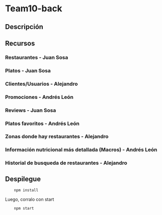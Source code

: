 # Team10-back
## Descripción
## Recursos
### Restaurantes - Juan Sosa
### Platos - Juan Sosa
### Clientes/Usuarios - Alejandro
### Promociones - Andrés León
### Reviews - Juan Sosa
### Platos favoritos - Andrés León
### Zonas donde hay restaurantes - Alejandro 
### Información nutricional más detallada (Macros) - Andrés León
### Historial de busqueda de restaurantes - Alejandro
## Despilegue
```
    npm install
```
            
Luego, corralo con start
```
    npm start
```

